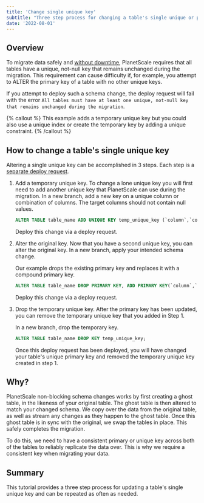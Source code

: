 ```yaml
---
title: 'Change single unique key'
subtitle: "Three step process for changing a table's single unique or primary key"
date: '2022-08-01'
---
```


## Overview

To migrate data safely and [without downtime](/docs/concepts/nonblocking-schema-changes), PlanetScale requires that all tables have a unique, not-null key that remains unchanged during the migration. This requirement can cause difficulty if, for example, you attempt to ALTER the primary key of a table with no other unique keys.

If you attempt to deploy such a schema change, the deploy request will fail with the error `All tables must have at least one unique, not-null key that remains unchanged during the migration`.

{% callout %}
This example adds a temporary unique key but you could also use a unique index
or create the temporary key by adding a unique constraint.
{% /callout %}

## How to change a table's single unique key

Altering a single unique key can be accomplished in 3 steps. Each step is a [separate deploy request](/docs/concepts/branching#how-to-deploy-a-branch).

1. Add a temporary unique key. To change a lone unique key you will first need to add another unique key that PlanetScale can use during the migration. In a new branch, add a new key on a unique column or combination of columns. The target columns should not contain null values.

   ```sql
   ALTER TABLE table_name ADD UNIQUE KEY temp_unique_key (`column`,`column2`);
   ```

   Deploy this change via a deploy request.

2. Alter the original key. Now that you have a second unique key, you can alter the original key. In a new branch, apply your intended schema change.

   Our example drops the existing primary key and replaces it with a compound primary key.

   ```sql
   ALTER TABLE table_name DROP PRIMARY KEY, ADD PRIMARY KEY(`column`,`column2`);
   ```

   Deploy this change via a deploy request.

3. Drop the temporary unique key. After the primary key has been updated, you can remove the temporary unique key that you added in Step 1.

   In a new branch, drop the temporary key.

   ```sql
   ALTER TABLE table_name DROP KEY temp_unique_key;
   ```

   Once this deploy request has been deployed, you will have changed your table's unique primary key and removed the temporary unique key created in step 1.

## Why?

PlanetScale non-blocking schema changes works by first creating a ghost table, in the likeness of your original table. The ghost table is then altered to match your changed schema.
We copy over the data from the original table, as well as stream any changes as they happen to the ghost table. Once this ghost table is in sync with the original, we swap the tables in place. This safely completes the migration.

To do this, we need to have a consistent primary or unique key across both of the tables to reliably replicate the data over. This is why we require a consistent key when migrating your data.

## Summary

This tutorial provides a three step process for updating a table's single unique key and can be repeated as often as needed.

